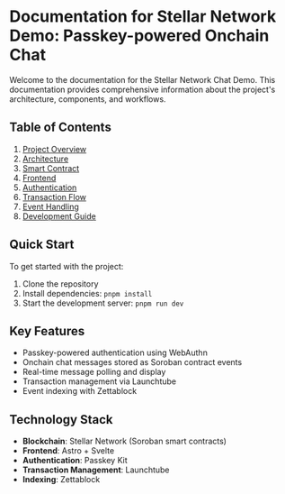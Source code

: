 # Documentation for Stellar Network Demo: Passkey-powered Onchain Chat

Welcome to the documentation for the Stellar Network Chat Demo. This documentation provides comprehensive information about the project's architecture, components, and workflows.

## Table of Contents

1. [Project Overview](./project-overview.md)
2. [Architecture](./architecture.md)
3. [Smart Contract](./smart-contract.md)
4. [Frontend](./frontend.md)
5. [Authentication](./authentication.md)
6. [Transaction Flow](./transaction-flow.md)
7. [Event Handling](./event-handling.md)
8. [Development Guide](./development-guide.md)

## Quick Start

To get started with the project:

1. Clone the repository
2. Install dependencies: `pnpm install`
3. Start the development server: `pnpm run dev`

## Key Features

- Passkey-powered authentication using WebAuthn
- Onchain chat messages stored as Soroban contract events
- Real-time message polling and display
- Transaction management via Launchtube
- Event indexing with Zettablock

## Technology Stack

- **Blockchain**: Stellar Network (Soroban smart contracts)
- **Frontend**: Astro + Svelte
- **Authentication**: Passkey Kit
- **Transaction Management**: Launchtube
- **Indexing**: Zettablock 